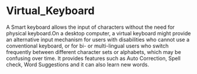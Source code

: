 # Virtual_Keyboard

A Smart keyboard allows the input of characters without the need for physical keyboard.On a desktop computer, a virtual keyboard might provide an alternative input mechanism for users with disabilities who cannot use a conventional keyboard, or for bi- or multi-lingual users who switch frequently between different character sets or alphabets, which may be confusing over time. It provides features such as Auto Correction, Spell check, Word Suggestions and it can also learn new words.
